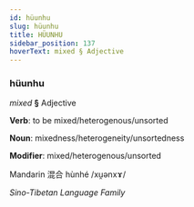 ```yaml
---
id: hüunhu
slug: hüunhu
title: HÜUNHU
sidebar_position: 137
hoverText: mixed § Adjective
---
```


### hüunhu

*mixed* **§** Adjective

**Verb**: to be mixed/heterogenous/unsorted

**Noun**: mixedness/heterogeneity/unsortedness

**Modifier**: mixed/heterogenous/unsorted

Mandarin 混合 hùnhé /xu̯ənxɤ/

*Sino-Tibetan Language Family*